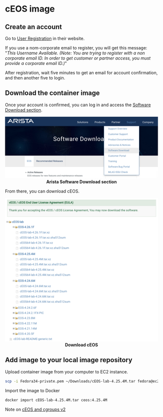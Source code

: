 # cEOS image

## Create an account

Go to [User Registration](https://www.arista.com/en/user-registration) in their website.


If you use a nom-corporate email to register, you will get this message: "_This Username Available. (Note: You are trying to register with a non corporate email ID. In order to get customer or partner access, you must provide a corporate email ID.)_"

After registration, wait five minutes to get an email for account confirmation, and then another five to login.

## Download the container image

Once your account is confirmed, you can log in and access the [Software Download section](https://www.arista.com/en/support/software-download).

<p align="center">
  <img title="Software Download section" src="../images/Arista_Download.png"><br>
  <b>Arista Software Download section</b><br>
</p>

From there, you can download cEOS.

<p align="center">
  <img title="Download cEOS" src="../images/Download_cEOS.png"><br>
  <b>Download cEOS</b><br>
</p>

## Add image to your local image repository

Upload container image from your computer to EC2 instance.

```bash
scp -i Fedora34-private.pem ~/Downloads/cEOS-lab-4.25.4M.tar fedora@ec2-44-192-86-27.compute-1.amazonaws.com:/home/fedora
```

Import the image to Docker

```bash
docker import cEOS-lab-4.25.4M.tar ceos:4.25.4M
```

Note on [cEOS and cgroups v2](https://github.com/srl-labs/containerlab/issues/467)